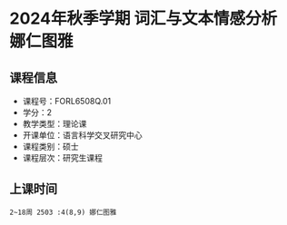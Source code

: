 # 2024年秋季学期 词汇与文本情感分析 娜仁图雅






## 课程信息

- 课程号：FORL6508Q.01
- 学分：2
- 教学类型：理论课
- 开课单位：语言科学交叉研究中心
- 课程类别：硕士
- 课程层次：研究生课程

## 上课时间

```
2~18周 2503 :4(8,9) 娜仁图雅
```

